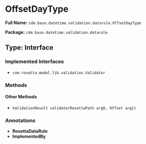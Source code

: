 # OffsetDayType

**Full Name:** `cdm.base.datetime.validation.datarule.OffsetDayType`

**Package:** `cdm.base.datetime.validation.datarule`

## Type: Interface

### Implemented Interfaces

- `com.rosetta.model.lib.validation.Validator`

### Methods

#### Other Methods

- `ValidationResult validate(RosettaPath arg0, Offset arg1)`

### Annotations

- **RosettaDataRule**
- **ImplementedBy**

